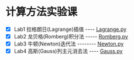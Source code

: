 # 计算方法实验课

- [x] Lab1 拉格朗日(Lagrange)插值 ----   [Lagrange.py](./Lagrange.py)  
- [x] Lab2 龙贝格(Romberg)积分法 -----   [Romberg.py](./Romberg.py)
- [x] Lab3 牛顿(Newton)迭代法 --------   [Newton.py](./Newton.py)
- [x] Lab4 高斯(Gauss)列主元消去法 ----  [Gauss.py](./Gauss.py)
